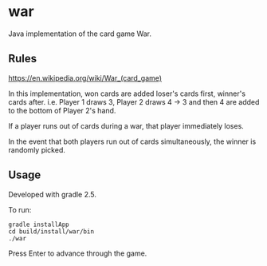 # war
Java implementation of the card game War.

## Rules
https://en.wikipedia.org/wiki/War_(card_game)

In this implementation, won cards are added loser's cards first, winner's cards after.
i.e. Player 1 draws 3, Player 2 draws 4 -> 3 and then 4 are added to the bottom of Player 2's hand.

If a player runs out of cards during a war, that player immediately loses.

In the event that both players run out of cards simultaneously, the winner is randomly picked.

## Usage
Developed with gradle 2.5.

To run:
<pre><code>gradle installApp
cd build/install/war/bin
./war
</code></pre>

Press Enter to advance through the game.

